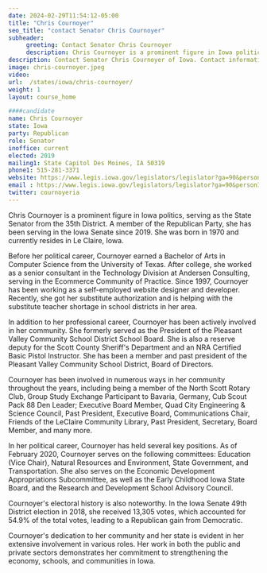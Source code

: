 ```yaml
---
date: 2024-02-29T11:54:12-05:00
title: "Chris Cournoyer"
seo_title: "contact Senator Chris Cournoyer"
subheader:
     greeting: Contact Senator Chris Cournoyer
     description: Chris Cournoyer is a prominent figure in Iowa politics, serving as the State Senator from the 35th District. A member of the Republican Party, she has been serving in the Iowa Senate since 2019. She was born in 1970 and currently resides in Le Claire, Iowa.
description: Contact Senator Chris Cournoyer of Iowa. Contact information for Chris Cournoyer includes email address, phone number, and mailing address.
image: chris-cournoyer.jpeg
video:
url:  /states/iowa/chris-cournoyer/
weight: 1
layout: course_home

####candidate
name: Chris Cournoyer
state: Iowa
party: Republican
role: Senator
inoffice: current
elected: 2019
mailing1: State Capitol Des Moines, IA 50319
phone1: 515-281-3371
website: https://www.legis.iowa.gov/legislators/legislator?ga=90&personID=27004/
email : https://www.legis.iowa.gov/legislators/legislator?ga=90&personID=27004/
twitter: cournoyeria
---
```


Chris Cournoyer is a prominent figure in Iowa politics, serving as the State Senator from the 35th District. A member of the Republican Party, she has been serving in the Iowa Senate since 2019. She was born in 1970 and currently resides in Le Claire, Iowa.

Before her political career, Cournoyer earned a Bachelor of Arts in Computer Science from the University of Texas. After college, she worked as a senior consultant in the Technology Division at Andersen Consulting, serving in the Ecommerce Community of Practice. Since 1997, Cournoyer has been working as a self-employed website designer and developer. Recently, she got her substitute authorization and is helping with the substitute teacher shortage in school districts in her area.

In addition to her professional career, Cournoyer has been actively involved in her community. She formerly served as the President of the Pleasant Valley Community School District School Board. She is also a reserve deputy for the Scott County Sheriff's Department and an NRA Certified Basic Pistol Instructor. She has been a member and past president of the Pleasant Valley Community School District, Board of Directors.

Cournoyer has been involved in numerous ways in her community throughout the years, including being a member of the North Scott Rotary Club, Group Study Exchange Participant to Bavaria, Germany, Cub Scout Pack 88 Den Leader; Executive Board Member, Quad City Engineering & Science Council, Past President, Executive Board, Communications Chair, Friends of the LeClaire Community Library, Past President, Secretary, Board Member, and many more.

In her political career, Cournoyer has held several key positions. As of February 2020, Cournoyer serves on the following committees: Education (Vice Chair), Natural Resources and Environment, State Government, and Transportation. She also serves on the Economic Development Appropriations Subcommittee, as well as the Early Childhood Iowa State Board, and the Research and Development School Advisory Council.

Cournoyer's electoral history is also noteworthy. In the Iowa Senate 49th District election in 2018, she received 13,305 votes, which accounted for 54.9% of the total votes, leading to a Republican gain from Democratic.

Cournoyer's dedication to her community and her state is evident in her extensive involvement in various roles. Her work in both the public and private sectors demonstrates her commitment to strengthening the economy, schools, and communities in Iowa.
